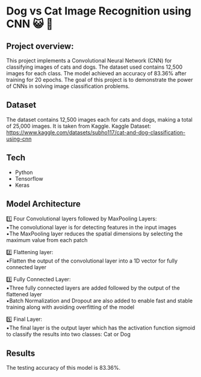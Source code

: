 # Dog vs Cat Image Recognition using CNN 😺 🐶 
## Project overview:
This project implements a Convolutional Neural Network (CNN) for classifying images of cats and dogs. The dataset used contains 12,500 images for each class. The model achieved an accuracy of 83.36% after training for 20 epochs. The goal of this project is to demonstrate the power of CNNs in solving image classification problems.

## Dataset
The dataset contains 12,500 images each for cats and dogs, making a total of 25,000 images. It is taken from Kaggle.
Kaggle Dataset: https://www.kaggle.com/datasets/subho117/cat-and-dog-classification-using-cnn 

## Tech
- Python
- Tensorflow
- Keras

## Model Architecture

1️⃣ Four Convolutional layers followed by MaxPooling Layers:  
▪️The convolutional layer is for detecting features in the input images  
▪️The MaxPooling layer reduces the spatial dimensions by selecting the maximum value from each patch

2️⃣ Flattening layer:  
▪️Flatten the output of the convolutional layer into a 1D vector for fully connected layer

3️⃣ Fully Connected Layer:  
▪️Three fully connected layers are added followed by the output of the flattened layer  
▪️Batch Normalization and Dropout are also added to enable fast and stable training along with avoiding overfitting of the model

5️⃣ Final Layer:  
▪️The final layer is the output layer which has the activation function sigmoid to classify the results into two classes: Cat or Dog

## Results
The testing accuracy of this model is 83.36%.


